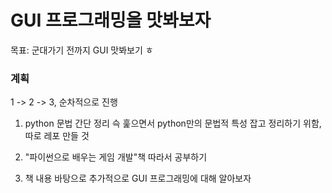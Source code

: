 # GUI 프로그래밍을 맛봐보자
목표: 군대가기 전까지 GUI 맛봐보기 ㅎ

### 계획
1 -> 2 -> 3, 순차적으로 진행
1. python 문법 간단 정리
슥 훑으면서 python만의 문법적 특성 잡고 정리하기 위함, 따로 레포 만들 것

2. "파이썬으로 배우는 게임 개발"책 따라서 공부하기

3. 책 내용 바탕으로 추가적으로 GUI 프로그래밍에 대해 알아보자